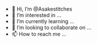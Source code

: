 - 👋 Hi, I’m @Asakestitches
- 👀 I’m interested in ...
- 🌱 I’m currently learning ...
- 💞️ I’m looking to collaborate on ...
- 📫 How to reach me ...

<!---
Asakestitches/Asakestitches is a ✨ special ✨ repository because its `README.md` (this file) appears on your GitHub profile.
You can click the Preview link to take a look at your changes.
--->
